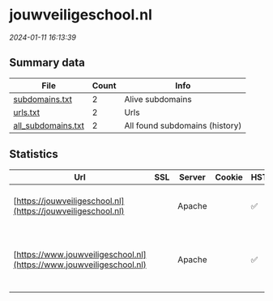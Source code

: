 # jouwveiligeschool.nl
*2024-01-11 16:13:39*
## Summary data


| File       | Count | Info |
|------------|-------|------|
|[subdomains.txt](/data/jouwveiligeschool.nl/subdomains.txt)|2|Alive subdomains|
|[urls.txt](/data/jouwveiligeschool.nl/urls.txt)|2|Urls|
|[all_subdomains.txt](/data/jouwveiligeschool.nl/all_subdomains.txt)|2|All found subdomains (history)|


## Statistics


| Url | SSL | Server | Cookie | HSTS | CSP | XFO | XXP | RP | Tech |Title |
|------------|-------|------|------|------|------|------|------|------|------|------|
|[https://jouwveiligeschool.nl](https://jouwveiligeschool.nl)| |Apache| |:white_check_mark: | | :white_check_mark: | | :white_check_mark: |Apache HTTP Server HSTS|301 Moved Perman...|
|[https://www.jouwveiligeschool.nl](https://www.jouwveiligeschool.nl)| |Apache| |:white_check_mark: | | :white_check_mark: | | :white_check_mark: |Apache HTTP Server Drupal:9 HSTS PHP|Wegwijzer voor i...|